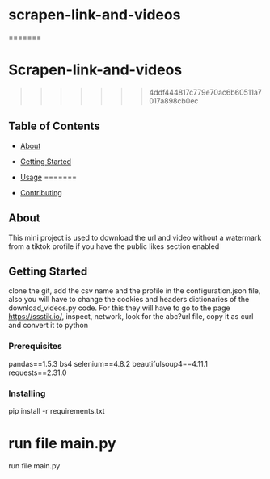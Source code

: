 
# scrapen-link-and-videos
=======
# Scrapen-link-and-videos
>>>>>>> 4ddf444817c779e70ac6b60511a7017a898cb0ec

## Table of Contents

- [About](#about)
- [Getting Started](#getting_started)

- [Usage](#usage)
=======

- [Contributing](../CONTRIBUTING.md)

## About <a name = "about"></a>

This mini project is used to download the url and video without a watermark from a tiktok profile if you have the public likes section enabled

## Getting Started <a name = "getting_started"></a>

clone the git, add the csv name and the profile in the configuration.json file, also you will have to change the cookies and headers dictionaries of the download_videos.py code. For this they will have to go to the page https://ssstik.io/, inspect, network, look for the abc?url file, copy it as curl and convert it to python

### Prerequisites

pandas==1.5.3
bs4
selenium==4.8.2
beautifulsoup4==4.11.1
requests==2.31.0

### Installing

pip install -r requirements.txt


run file main.py
=======
run file main.py

